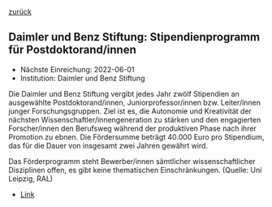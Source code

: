 [zurück](/funding/)

## Daimler und Benz Stiftung: Stipendienprogramm für Postdoktorand/innen

* Nächste Einreichung: 2022-06-01
* Institution: Daimler und Benz Stiftung

Die Daimler und Benz Stiftung vergibt jedes Jahr zwölf Stipendien an ausgewählte Postdoktorand/innen, Juniorprofessor/innen bzw. Leiter/innen junger Forschungsgruppen. Ziel ist es, die Autonomie und Kreativität der nächsten Wissenschaftler/innengeneration zu stärken und den engagierten Forscher/innen den Berufsweg während der produktiven Phase nach ihrer Promotion zu ebnen. Die Fördersumme beträgt 40.000 Euro pro Stipendium, das für die Dauer von insgesamt zwei Jahren gewährt wird.

Das Förderprogramm steht Bewerber/innen sämtlicher wissenschaftlicher Disziplinen offen, es gibt keine thematischen Einschränkungen.
(Quelle: Uni Leipzig, RAL)

* [Link](https://www.daimler-benz-stiftung.de/cms/de/foerdern/stipendienprogramm/bewerbungsportal.html)